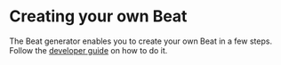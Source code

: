 # Creating your own Beat

The Beat generator enables you to create your own Beat in a few steps. Follow the [developer guide](https://www.elastic.co/guide/en/beats/libbeat/current/new-beat.html) on how to do it.
